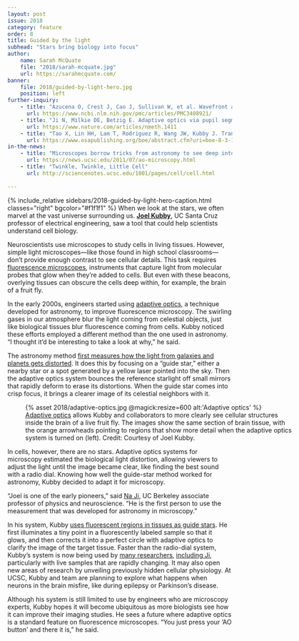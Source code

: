 ```yaml
---
layout: post
issue: 2018
category: feature
order: 8
title: Guided by the light
subhead: "Stars bring biology into focus"
author:
    name: Sarah McQuate
    file: "2018/sarah-mcquate.jpg"
    url: https://sarahmcquate.com/
banner:
    file: 2018/guided-by-light-hero.jpg
    position: left
further-inquiry:
    - title: "Azucena O, Crest J, Cao J, Sullivan W, et al. Wavefront aberration measurements and corrections through thick tissue using fluorescent microsphere reference beacons. Optics Express 2010;18(16):17521-32"
      url: https://www.ncbi.nlm.nih.gov/pmc/articles/PMC3408921/
    - title: "Ji N, Milkie DE, Betzig E. Adaptive optics via pupil segmentation for high-resolution imaging in biological tissues. Nature Methods 2010;7(2):141-7"
      url: https://www.nature.com/articles/nmeth.1411
    - title: "Tao X, Lin HH, Lam T, Rodriguez R, Wang JW, Kubby J. Transcutical imaging with cellular and subcellular resolution. Biomedical Optics Express 2017;8(3):1277-89"
      url: https://www.osapublishing.org/boe/abstract.cfm?uri=boe-8-3-1277
in-the-news:
    - title: "Microscopes borrow tricks from astronomy to see deep into living tissues"
      url: https://news.ucsc.edu/2011/07/ao-microscopy.html
    - title: "Twinkle, Twinkle, Little Cell"
      url: http://sciencenotes.ucsc.edu/1001/pages/cell/cell.html
    
---
```

{% include_relative sidebars/2018-guided-by-light-hero-caption.html classes="right" bgcolor="#f1f1f1" %}
When we look at the stars, we often marvel at the vast universe surrounding us. [**Joel Kubby**](https://www.soe.ucsc.edu/people/jkubby), UC Santa Cruz professor of electrical engineering, saw a tool that could help scientists understand cell biology.

Neuroscientists use microscopes to study cells in living tissues. However, simple light microscopes—like those found in high school classrooms—don’t provide enough contrast to see cellular details. This task requires [fluorescence microscopes](https://www.microscopyu.com/techniques/fluorescence/introduction-to-fluorescence-microscopy), instruments that capture light from molecular probes that glow when they’re added to cells. But even with these beacons, overlying tissues can obscure the cells deep within, for example, the brain of a fruit fly.

In the early 2000s, engineers started using [adaptive optics](https://en.wikipedia.org/wiki/Adaptive_optics), a technique developed for astronomy, to improve fluorescence microscopy. The swirling gases in our atmosphere blur the light coming from celestial objects, just like biological tissues blur fluorescence coming from cells. Kubby noticed these efforts employed a different method than the one used in astronomy. “I thought it’d be interesting to take a look at why,” he said.

The astronomy method [first measures how the light from galaxies and planets gets distorted](http://cfao.ucolick.org/EO/resources/History_AO_Max.pdf). It does this by focusing on a “guide star,” either a nearby star or a spot generated by a yellow laser pointed into the sky. Then the adaptive optics system bounces the reference starlight off small mirrors that rapidly deform to erase its distortions. When the guide star comes into crisp focus, it brings a clearer image of its celestial neighbors with it.
<figure class="" style="width:600px;">
  {% asset 2018/adaptive-optics.jpg @magick:resize=600 alt:'Adaptive optics' %}<figcaption><a href="https://en.wikipedia.org/wiki/Adaptive_optics">Adaptive optics</a> allows Kubby and collaborators to more clearly see cellular structures inside the brain of a live fruit fly. The images show the same section of brain tissue, with the orange arrowheads pointing to regions that show more detail when the adaptive optics system is turned on (left). Credit: Courtesy of Joel Kubby.</figcaption>
</figure>
In cells, however, there are no stars. Adaptive optics systems for microscopy estimated the biological light distortion, allowing viewers to adjust the light until the image became clear, like finding the best sound with a radio dial. Knowing how well the guide-star method worked for astronomy, Kubby decided to adapt it for microscopy.

“Joel is one of the early pioneers,” said [Na Ji](http://physics.berkeley.edu/people/faculty/na-ji), UC Berkeley associate professor of physics and neuroscience. “He is the first person to use the measurement that was developed for astronomy in microscopy.”

In his system, Kubby [uses fluorescent regions in tissues as guide stars](https://www.osapublishing.org/oe/abstract.cfm?uri=oe-20-14-15969). He first illuminates a tiny point in a fluorescently labeled sample so that it glows, and then corrects it into a perfect circle with adaptive optics to clarify the image of the target tissue. Faster than the radio-dial system, Kubby’s system is now being used by [many researchers](https://cfaom.soe.ucsc.edu/), [including Ji](https://www.nature.com/articles/ncomms8276), particularly with live samples that are rapidly changing. It may also open new areas of research by unveiling previously hidden cellular physiology. At UCSC, Kubby and team are planning to explore what happens when neurons in the brain misfire, like during epilepsy or Parkinson’s disease.

Although his system is still limited to use by engineers who are microscopy experts, Kubby hopes it will become ubiquitous as more biologists see how it can improve their imaging studies. He sees a future where adaptive optics is a standard feature on fluorescence microscopes. “You just press your ‘AO button’ and there it is,” he said.
